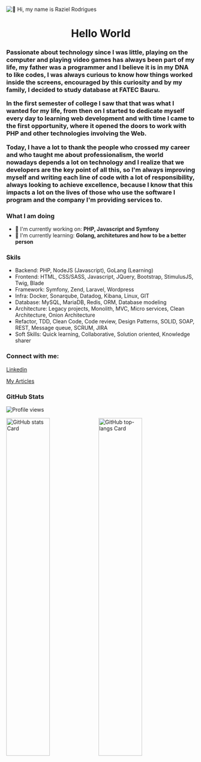 ![👋 Hi, my name is Raziel Rodrigues](https://wallpapercave.com/wp/wp6582675.jpg)

<div id="toc">
  <ul align="center" style="list-style: none">
    <summary>
      <h1>
        Hello World
      </h1>
    </summary>
  </ul>
</div>

 <h3 align="left">
  Passionate about technology since I was little, playing on the computer and playing video games has always been part of my life, my father was a programmer and I believe it is in my DNA to like codes, I was always curious to know how things worked inside the screens, encouraged by this curiosity and by my family, I decided to study database at FATEC Bauru.


In the first semester of college I saw that that was what I wanted for my life, from then on I started to dedicate myself every day to learning web development and with time I came to the first opportunity, where it opened the doors to work with PHP and other technologies involving the Web.


Today, I have a lot to thank the people who crossed my career and who taught me about professionalism, the world nowadays depends a lot on technology and I realize that we developers are the key point of all this, so I'm always improving myself and writing each line of code with a lot of responsibility, always looking to achieve excellence, because I know that this impacts a lot on the lives of those who use the software I program and the company I'm providing services to.

</h3>

<h3 align="left">What I am doing</h3>

- 💼 I'm currently working on: **PHP, Javascript and Symfony**
- 🌱 I'm currently learning: **Golang, architetures and how to be a better person**

<h3 align="left">Skils</h3>

<ul align="left">
  <li>Backend: PHP, NodeJS (Javascript), GoLang (Learning)</li>
  <li>Frontend: HTML, CSS/SASS, Javascript, JQuery, Bootstrap, StimulusJS, Twig, Blade</li>
  <li>Framework: Symfony, Zend, Laravel, Wordpress</li>
  <li>Infra: Docker, Sonarqube, Datadog, Kibana, Linux, GIT</li>
  <li>Database: MySQL, MariaDB, Redis, ORM, Database modeling</li>
  <li>Architecture: Legacy projects, Monolith, MVC, Micro services, Clean Architecture, Onion Architecture</li>
  <li>Refactor, TDD, Clean Code, Code review, Design Patterns, SOLID, SOAP, REST, Message queue, SCRUM, JIRA</li>
  <li>Soft Skills: Quick learning, Collaborative, Solution oriented, Knowledge sharer</li>
</ul>

<h3 align="left">Connect with me:</h3>
<p align="left"><a href="https://www.linkedin.com/in/https://www.linkedin.com/in/raziel-rodrigues/" target="_blank">Linkedin</a></p>
<p align="left"><a href="https://dev.to/razielrodrigues" target="_blank">My Articles</a></p>


<h3 align="left">GitHub Stats</h3>

![Profile views](https://komarev.com/ghpvc/?username=razielrodrigues&label=Profile%20views&color=0e75b6&style=flat)

<p align="left">
  <img width="48%" src="https://github-readme-stats.vercel.app/api?username=razielrodrigues&theme=default&cache_seconds=1800&border_radius=4&hide_title=false&hide_rank=false&show_icons=true&include_all_commits=true&line_height=25" alt="GitHub stats Card" />
  <img width="48%" src="https://github-readme-stats.vercel.app/api/top-langs?username=razielrodrigues&theme=default&cache_seconds=1800&border_radius=4&hide_title=false&layout=compact&langs_count=5&card_width=400&hide_progress=false" alt="GitHub top-langs Card" />
</p>
